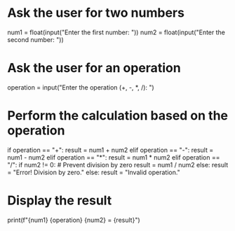 
# Ask the user for two numbers
num1 = float(input("Enter the first number: "))
num2 = float(input("Enter the second number: "))

# Ask the user for an operation
operation = input("Enter the operation (+, -, *, /): ")

# Perform the calculation based on the operation
if operation == "+":
    result = num1 + num2
elif operation == "-":
    result = num1 - num2
elif operation == "*":
    result = num1 * num2
elif operation == "/":
    if num2 != 0:  # Prevent division by zero
        result = num1 / num2
    else:
        result = "Error! Division by zero."
else:
    result = "Invalid operation."

# Display the result
print(f"{num1} {operation} {num2} = {result}")
